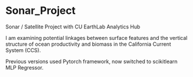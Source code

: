 # Sonar_Project
Sonar / Satellite Project with CU EarthLab Analytics Hub

I am examining potential linkages between surface features and the vertical structure of ocean productivity and biomass in the California Current System (CCS). 

Previous versions used Pytorch framework, now switched to scikitlearn MLP Regressor. 
